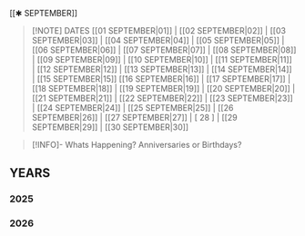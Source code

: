  [[✱ SEPTEMBER]]

> [!NOTE] DATES
> [[01 SEPTEMBER|01]] | [[02 SEPTEMBER|02]] | [[03 SEPTEMBER|03]] | [[04 SEPTEMBER|04]] | [[05 SEPTEMBER|05]] | [[06 SEPTEMBER|06]] | [[07 SEPTEMBER|07]] | [[08 SEPTEMBER|08]] | [[09 SEPTEMBER|09]] | [[10 SEPTEMBER|10]] | [[11 SEPTEMBER|11]] | [[12 SEPTEMBER|12]] | [[13 SEPTEMBER|13]] | [[14 SEPTEMBER|14]] | [[15 SEPTEMBER|15]]
> [[16 SEPTEMBER|16]] | [[17 SEPTEMBER|17]] | [[18 SEPTEMBER|18]] | [[19 SEPTEMBER|19]] | [[20 SEPTEMBER|20]] | [[21 SEPTEMBER|21]] | [[22 SEPTEMBER|22]] | [[23 SEPTEMBER|23]] | [[24 SEPTEMBER|24]] | [[25 SEPTEMBER|25]] | [[26 SEPTEMBER|26]] | [[27 SEPTEMBER|27]] | [ 28 ] | [[29 SEPTEMBER|29]] | [[30 SEPTEMBER|30]]

> [!INFO]- Whats Happening?
> Anniversaries or Birthdays? 
## YEARS
### 2025

### 2026